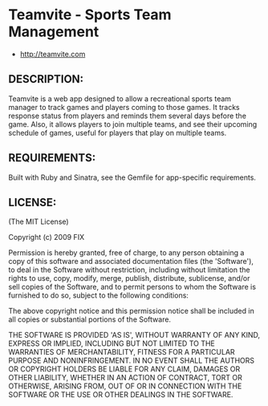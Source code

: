 # Teamvite - Sports Team Management

* http://teamvite.com

## DESCRIPTION:

Teamvite is a web app designed to allow a recreational sports team manager to track games and players coming to those games.  It tracks response status from players and reminds them several days before the game.  Also, it allows players to join multiple teams, and see their upcoming schedule of games, useful for players that play on multiple teams.

## REQUIREMENTS:

Built with Ruby and Sinatra, see the Gemfile for app-specific requirements.

## LICENSE:

(The MIT License)

Copyright (c) 2009 FIX

Permission is hereby granted, free of charge, to any person obtaining
a copy of this software and associated documentation files (the
'Software'), to deal in the Software without restriction, including
without limitation the rights to use, copy, modify, merge, publish,
distribute, sublicense, and/or sell copies of the Software, and to
permit persons to whom the Software is furnished to do so, subject to
the following conditions:

The above copyright notice and this permission notice shall be
included in all copies or substantial portions of the Software.

THE SOFTWARE IS PROVIDED 'AS IS', WITHOUT WARRANTY OF ANY KIND,
EXPRESS OR IMPLIED, INCLUDING BUT NOT LIMITED TO THE WARRANTIES OF
MERCHANTABILITY, FITNESS FOR A PARTICULAR PURPOSE AND NONINFRINGEMENT.
IN NO EVENT SHALL THE AUTHORS OR COPYRIGHT HOLDERS BE LIABLE FOR ANY
CLAIM, DAMAGES OR OTHER LIABILITY, WHETHER IN AN ACTION OF CONTRACT,
TORT OR OTHERWISE, ARISING FROM, OUT OF OR IN CONNECTION WITH THE
SOFTWARE OR THE USE OR OTHER DEALINGS IN THE SOFTWARE.
